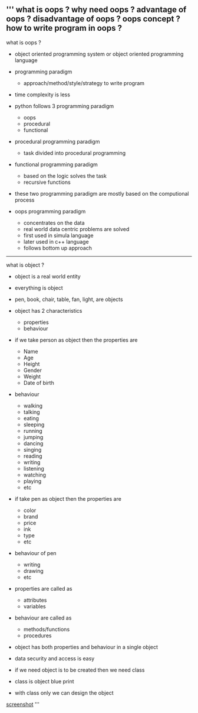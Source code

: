 '''
what is oops ?
why need oops ?
advantage of oops ?
disadvantage of oops ?
oops concept ?
how to write program in oops ?
--------------------------------------------------
what is oops ?
- object oriented programming system or object oriented programming language
- programming paradigm
    - approach/method/style/strategy to write program
- time complexity is less


- python follows 3 programming paradigm
    - oops
    - procedural
    - functional
- procedural programming paradigm
    - task divided into procedural programming
- functional programming paradigm
    - based on the logic solves the task
    - recursive functions
- these two programming paradigm are mostly based on the computional process
- oops programming paradigm
    - concentrates on the data
    - real world data centric problems are solved
    - first used in simula language
    - later used in c++ language
    - follows bottom up approach
--------------------------------------------------
what is object ?
- object is a real world entity
- everything is object
- pen, book, chair, table, fan, light, are objects
- object has 2 characteristics
    - properties
    - behaviour
- if we take person as object then the properties are
    - Name
    - Age
    - Height
    - Gender
    - Weight
    - Date of birth
- behaviour
    - walking
    - talking
    - eating
    - sleeping
    - running
    - jumping
    - dancing
    - singing
    - reading
    - writing
    - listening
    - watching
    - playing
    - etc
- if take pen as object then the properties are
    - color
    - brand
    - price
    - ink
    - type
    - etc
- behaviour of pen
    - writing
    - drawing
    - etc
- properties are called as 
    - attributes
    - variables
- behaviour are called as
    - methods/functions
    - procedures

- object has both properties and behaviour in a single object
- data security and access is easy

- if we need object is to be created then we need class
- class is object blue print
- with class only we can design the object 

[screenshot](./design.png)
'''
